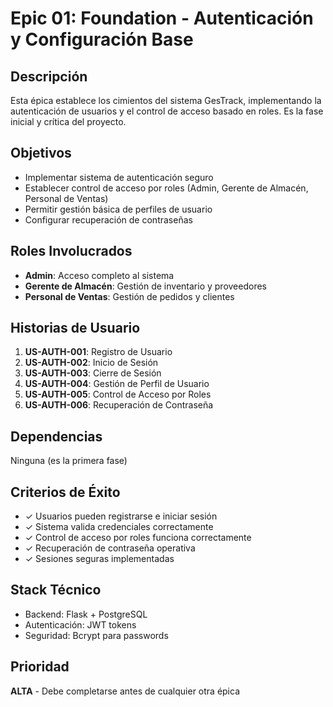 # Epic 01: Foundation - Autenticación y Configuración Base

## Descripción
Esta épica establece los cimientos del sistema GesTrack, implementando la autenticación de usuarios y el control de acceso basado en roles. Es la fase inicial y crítica del proyecto.

## Objetivos
- Implementar sistema de autenticación seguro
- Establecer control de acceso por roles (Admin, Gerente de Almacén, Personal de Ventas)
- Permitir gestión básica de perfiles de usuario
- Configurar recuperación de contraseñas

## Roles Involucrados
- **Admin**: Acceso completo al sistema
- **Gerente de Almacén**: Gestión de inventario y proveedores
- **Personal de Ventas**: Gestión de pedidos y clientes

## Historias de Usuario
1. **US-AUTH-001**: Registro de Usuario
2. **US-AUTH-002**: Inicio de Sesión
3. **US-AUTH-003**: Cierre de Sesión
4. **US-AUTH-004**: Gestión de Perfil de Usuario
5. **US-AUTH-005**: Control de Acceso por Roles
6. **US-AUTH-006**: Recuperación de Contraseña

## Dependencias
Ninguna (es la primera fase)

## Criterios de Éxito
- ✓ Usuarios pueden registrarse e iniciar sesión
- ✓ Sistema valida credenciales correctamente
- ✓ Control de acceso por roles funciona correctamente
- ✓ Recuperación de contraseña operativa
- ✓ Sesiones seguras implementadas

## Stack Técnico
- Backend: Flask + PostgreSQL
- Autenticación: JWT tokens
- Seguridad: Bcrypt para passwords

## Prioridad
**ALTA** - Debe completarse antes de cualquier otra épica
